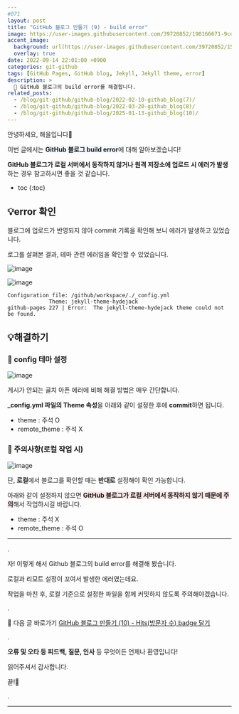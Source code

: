 ```yaml
---
#071
layout: post
title: "GitHub 블로그 만들기 (9) - build error"
image: https://user-images.githubusercontent.com/39720852/190166671-9cd79a21-8f14-4e17-8d41-78d6e2dd9405.png
accent_image:
  background: url(https://user-images.githubusercontent.com/39720852/152405232-29b296d1-653c-4505-ad3c-07fd5a680d17.png) center/cover
  overlay: true
date: 2022-09-14 22:01:00 +0900
categories: git-github
tags: [GitHub Pages, GitHub blog, Jekyll, Jekyll theme, error]
description: >
  📝 GitHub 블로그의 build error를 해결합니다.
related_posts:
  - /blog/git-github/github-blog/2022-02-10-github_blog(7)/
  - /blog/git-github/github-blog/2022-03-20-github_blog(8)/
  - /blog/git-github/github-blog/2025-01-13-github_blog(10)/
---
```


안녕하세요, 해을입니다🦖

이번 글에서는 <span style="background-color:#f1f8ff">**GitHub 블로그 build error**</span>에 대해 알아보겠습니다!

**GitHub 블로그가 로컬 서버에서 동작하지 않거나 원격 저장소에 업로드 시 에러가 발생**하는 경우 참고하시면 좋을 것 같습니다. 

* toc
{:toc}

## 💡error 확인

블로그에 업로드가 반영되지 않아 commit 기록을 확인해 보니 에러가 발생하고 있었습니다.

로그를 살펴본 결과, 테마 관련 에러임을 확인할 수 있었습니다.

![image](https://user-images.githubusercontent.com/39720852/190166847-bf1c8073-6fc1-4134-ae3b-f56c31f55eae.png)

![image](https://user-images.githubusercontent.com/39720852/190166546-3f05367c-73e7-420a-bc09-9b8b070f0315.png)

```
Configuration file: /github/workspace/./_config.yml
             Theme: jekyll-theme-hydejack
github-pages 227 | Error:  The jekyll-theme-hydejack theme could not be found.
```

## 💡해결하기

### 🥨 config 테마 설정

![image](https://user-images.githubusercontent.com/39720852/190167843-d9622695-8c1a-4164-9022-18f9f6375169.png)

게시가 안되는 골치 아픈 에러에 비해 해결 방법은 매우 간단합니다.

**_config.yml 파일의 Theme 속성**을 아래와 같이 설정한 후에  **commit**하면 됩니다.

* theme : 주석 O
* remote_theme : 주석 X

### 🥨 주의사항(로컬 작업 시)

![image](https://user-images.githubusercontent.com/39720852/190448411-c117e45f-0c8b-453e-9600-796e1da2e1cd.png)

단, **로컬**에서 블로그를 확인할 때는 **반대로** 설정해야 확인 가능합니다.

아래와 같이 설정하지 않으면 <span style="background-color:#FFE6E6">**GitHub 블로그가 로컬 서버에서 동작하지 않기 때문에 주의**</span>해서 작업하시길 바랍니다.

* theme : 주석 X
* remote_theme : 주석 O

---

.

자! 이렇게 해서 Github 블로그의 build error를 해결해 봤습니다.

로컬과 리모트 설정이 꼬여서 발생한 에러였는데요.

작업을 마친 후, 로컬 기준으로 설정한 파일을 함께 커밋하지 않도록 주의해야겠습니다.

.

🔗 다음 글 바로가기 [GitHub 블로그 만들기 (10) - Hits(방문자 수) badge 달기](/blog/git-github/github-blog/2025-01-13-github_blog(10))

.

**오류 및 오타 등 피드백, 질문, 인사** 등 무엇이든 언제나 환영입니다!

읽어주셔서 감사합니다.

끝!🦕

.

---
